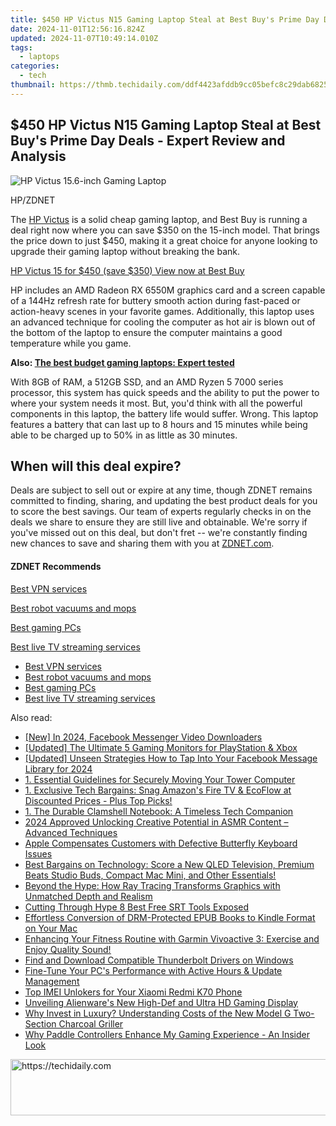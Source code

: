 ```yaml
---
title: $450 HP Victus N15 Gaming Laptop Steal at Best Buy's Prime Day Deals - Expert Review and Analysis
date: 2024-11-01T12:56:16.824Z
updated: 2024-11-07T10:49:14.010Z
tags:
  - laptops
categories:
  - tech
thumbnail: https://thmb.techidaily.com/ddf4423afddb9cc05befc8c29dab68251d90672059623bcb13035bb3744866c7.png
---
```


## $450 HP Victus N15 Gaming Laptop Steal at Best Buy's Prime Day Deals - Expert Review and Analysis

![HP Victus 15.6-inch Gaming Laptop](https://www.zdnet.com/a/img/resize/c76eb320c90cd08730e6a2eea99322eb9d844a70/2022/11/18/4c67be38-88b2-4f53-afbf-d6e3acfa850a/hp-victus-14-inch.jpg?auto=webp&width=1280)

HP/ZDNET

The [HP Victus](https://shop-links.co/link/?url=https%3A%2F%2Fwww.bestbuy.com%2Fsite%2Fhp-victus-15-6-full-hd-gaming-laptop-amd-ryzen-5-7535hs-8gb-ddr5-memory-amd-radeon-rx-6550m-512gb-ssd-mica-silver%2F6578933.p%3FskuId%3D6578933&publisher_slug=itechdaily19598&exclusive=1) is a solid cheap gaming laptop, and Best Buy is running a deal right now where you can save $350 on the 15-inch model. That brings the price down to just $450, making it a great choice for anyone looking to upgrade their gaming laptop without breaking the bank. 

[HP Victus 15 for $450 (save $350) View now at Best Buy](https://shop-links.co/link/?url=https%3A%2F%2Fwww.bestbuy.com%2Fsite%2Fhp-victus-15-6-full-hd-gaming-laptop-amd-ryzen-5-7535hs-8gb-ddr5-memory-amd-radeon-rx-6550m-512gb-ssd-mica-silver%2F6578933.p%3FskuId%3D6578933&publisher_slug=itechdaily19598&exclusive=1)

HP includes an AMD Radeon RX 6550M graphics card and a screen capable of a 144Hz refresh rate for buttery smooth action during fast-paced or action-heavy scenes in your favorite games. Additionally, this laptop uses an advanced technique for cooling the computer as hot air is blown out of the bottom of the laptop to ensure the computer maintains a good temperature while you game.

**Also: [The best budget gaming laptops: Expert tested](https://www.zdnet.com/article/best-budget-gaming-laptop/)** 

With 8GB of RAM, a 512GB SSD, and an AMD Ryzen 5 7000 series processor, this system has quick speeds and the ability to put the power to where your system needs it most. But, you'd think with all the powerful components in this laptop, the battery life would suffer. Wrong. This laptop features a battery that can last up to 8 hours and 15 minutes while being able to be charged up to 50% in as little as 30 minutes.

## When will this deal expire?

Deals are subject to sell out or expire at any time, though ZDNET remains committed to finding, sharing, and updating the best product deals for you to score the best savings. Our team of experts regularly checks in on the deals we share to ensure they are still live and obtainable. We're sorry if you've missed out on this deal, but don't fret -- we're constantly finding new chances to save and sharing them with you at [ZDNET.com](https://www.zdnet.com/). 

#### **ZDNET** Recommends

[Best VPN services](https://www.zdnet.com/article/best-vpn/ "Best VPN services")

[Best robot vacuums and mops](https://www.zdnet.com/article/best-robot-vacuum-mop/ "Best robot vacuums and mops")

[Best gaming PCs](https://www.zdnet.com/article/best-gaming-pc/ "Best gaming PCs")

[Best live TV streaming services](https://www.zdnet.com/article/best-live-tv-streaming-service/ "Best live TV streaming services")

* [Best VPN services](https://www.zdnet.com/article/best-vpn/ "Best VPN services")
* [Best robot vacuums and mops](https://www.zdnet.com/article/best-robot-vacuum-mop/ "Best robot vacuums and mops")
* [Best gaming PCs](https://www.zdnet.com/article/best-gaming-pc/ "Best gaming PCs")
* [Best live TV streaming services](https://www.zdnet.com/article/best-live-tv-streaming-service/ "Best live TV streaming services")

<ins class="adsbygoogle"
     style="display:block"
     data-ad-format="autorelaxed"
     data-ad-client="ca-pub-7571918770474297"
     data-ad-slot="1223367746"></ins>

<ins class="adsbygoogle"
     style="display:block"
     data-ad-client="ca-pub-7571918770474297"
     data-ad-slot="8358498916"
     data-ad-format="auto"
     data-full-width-responsive="true"></ins>

<span class="atpl-alsoreadstyle">Also read:</span>
<div><ul>
<li><a href="https://facebook-video-files.techidaily.com/new-in-2024-facebook-messenger-video-downloaders/"><u>[New] In 2024, Facebook Messenger Video Downloaders</u></a></li>
<li><a href="https://some-guidance.techidaily.com/updated-the-ultimate-5-gaming-monitors-for-playstation-and-xbox/"><u>[Updated] The Ultimate 5 Gaming Monitors for PlayStation & Xbox</u></a></li>
<li><a href="https://facebook-video-content.techidaily.com/updated-unseen-strategies-how-to-tap-into-your-facebook-message-library-for-2024/"><u>[Updated] Unseen Strategies How to Tap Into Your Facebook Message Library for 2024</u></a></li>
<li><a href="https://hardware-reviews.techidaily.com/1-essential-guidelines-for-securely-moving-your-tower-computer/"><u>1. Essential Guidelines for Securely Moving Your Tower Computer</u></a></li>
<li><a href="https://hardware-reviews.techidaily.com/1-exclusive-tech-bargains-snag-amazons-fire-tv-and-ecoflow-at-discounted-prices-plus-top-picks/"><u>1. Exclusive Tech Bargains: Snag Amazon's Fire TV & EcoFlow at Discounted Prices - Plus Top Picks!</u></a></li>
<li><a href="https://hardware-reviews.techidaily.com/1-the-durable-clamshell-notebook-a-timeless-tech-companion/"><u>1. The Durable Clamshell Notebook: A Timeless Tech Companion</u></a></li>
<li><a href="https://youtube-lab.techidaily.com/approved-unlocking-creative-potential-in-asmr-content-advanced-techniques/"><u>2024 Approved Unlocking Creative Potential in ASMR Content – Advanced Techniques</u></a></li>
<li><a href="https://hardware-reviews.techidaily.com/apple-compensates-customers-with-defective-butterfly-keyboard-issues/"><u>Apple Compensates Customers with Defective Butterfly Keyboard Issues</u></a></li>
<li><a href="https://hardware-reviews.techidaily.com/best-bargains-on-technology-score-a-new-qled-television-premium-beats-studio-buds-compact-mac-mini-and-other-essentials/"><u>Best Bargains on Technology: Score a New QLED Television, Premium Beats Studio Buds, Compact Mac Mini, and Other Essentials!</u></a></li>
<li><a href="https://hardware-reviews.techidaily.com/beyond-the-hype-how-ray-tracing-transforms-graphics-with-unmatched-depth-and-realism/"><u>Beyond the Hype: How Ray Tracing Transforms Graphics with Unmatched Depth and Realism</u></a></li>
<li><a href="https://extra-resources.techidaily.com/cutting-through-hype-8-best-free-srt-tools-exposed/"><u>Cutting Through Hype 8 Best Free SRT Tools Exposed</u></a></li>
<li><a href="https://some-skills.techidaily.com/effortless-conversion-of-drm-protected-epub-books-to-kindle-format-on-your-mac/"><u>Effortless Conversion of DRM-Protected EPUB Books to Kindle Format on Your Mac</u></a></li>
<li><a href="https://buynow-reviews.techidaily.com/enhancing-your-fitness-routine-with-garmin-vivoactive-3-exercise-and-enjoy-quality-sound/"><u>Enhancing Your Fitness Routine with Garmin Vivoactive 3: Exercise and Enjoy Quality Sound!</u></a></li>
<li><a href="https://hardware-updates.techidaily.com/find-and-download-compatible-thunderbolt-drivers-on-windows/"><u>Find and Download Compatible Thunderbolt Drivers on Windows</u></a></li>
<li><a href="https://win11.techidaily.com/fine-tune-your-pcs-performance-with-active-hours-and-update-management/"><u>Fine-Tune Your PC's Performance with Active Hours & Update Management</u></a></li>
<li><a href="https://sim-unlock.techidaily.com/top-imei-unlokers-for-your-xiaomi-redmi-k70-phone-by-drfone-android/"><u>Top IMEI Unlokers for Your Xiaomi Redmi K70 Phone</u></a></li>
<li><a href="https://hardware-reviews.techidaily.com/unveiling-alienwares-new-high-def-and-ultra-hd-gaming-display/"><u>Unveiling Alienware's New High-Def and Ultra HD Gaming Display</u></a></li>
<li><a href="https://hardware-reviews.techidaily.com/why-invest-in-luxury-understanding-costs-of-the-new-model-g-two-section-charcoal-griller/"><u>Why Invest in Luxury? Understanding Costs of the New Model G Two-Section Charcoal Griller</u></a></li>
<li><a href="https://hardware-reviews.techidaily.com/why-paddle-controllers-enhance-my-gaming-experience-an-insider-look/"><u>Why Paddle Controllers Enhance My Gaming Experience - An Insider Look</u></a></li>
</ul></div>

<!-- affiliate ads begin -->
<a href="https://appsumo.8odi.net/c/5597632/2082538/7443" target="_top" id="2082538">
  <img src="//a.impactradius-go.com/display-ad/7443-2082538" border="0" alt="https://techidaily.com" width="728" height="90"/>
</a>
<img height="0" width="0" src="https://appsumo.8odi.net/i/5597632/2082538/7443" style="position:absolute;visibility:hidden;" border="0" />
<!-- affiliate ads end -->

